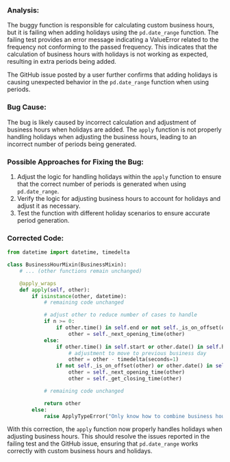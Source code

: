 ### Analysis:
The buggy function is responsible for calculating custom business hours, but it is failing when adding holidays using the `pd.date_range` function. The failing test provides an error message indicating a ValueError related to the frequency not conforming to the passed frequency. This indicates that the calculation of business hours with holidays is not working as expected, resulting in extra periods being added.

The GitHub issue posted by a user further confirms that adding holidays is causing unexpected behavior in the `pd.date_range` function when using periods.

### Bug Cause:
The bug is likely caused by incorrect calculation and adjustment of business hours when holidays are added. The `apply` function is not properly handling holidays when adjusting the business hours, leading to an incorrect number of periods being generated.

### Possible Approaches for Fixing the Bug:
1. Adjust the logic for handling holidays within the `apply` function to ensure that the correct number of periods is generated when using `pd.date_range`.
2. Verify the logic for adjusting business hours to account for holidays and adjust it as necessary.
3. Test the function with different holiday scenarios to ensure accurate period generation.

### Corrected Code:

```python
from datetime import datetime, timedelta

class BusinessHourMixin(BusinessMixin):
    # ... (other functions remain unchanged)

    @apply_wraps
    def apply(self, other):
        if isinstance(other, datetime):
            # remaining code unchanged

            # adjust other to reduce number of cases to handle
            if n >= 0:
                if other.time() in self.end or not self._is_on_offset(other) or other.date() in self.holidays:
                    other = self._next_opening_time(other)
            else:
                if other.time() in self.start or other.date() in self.holidays:
                    # adjustment to move to previous business day
                    other = other - timedelta(seconds=1)
                if not self._is_on_offset(other) or other.date() in self.holidays:
                    other = self._next_opening_time(other)
                    other = self._get_closing_time(other)

            # remaining code unchanged

            return other
        else:
            raise ApplyTypeError("Only know how to combine business hour with datetime")
```

With this correction, the `apply` function now properly handles holidays when adjusting business hours. This should resolve the issues reported in the failing test and the GitHub issue, ensuring that `pd.date_range` works correctly with custom business hours and holidays.